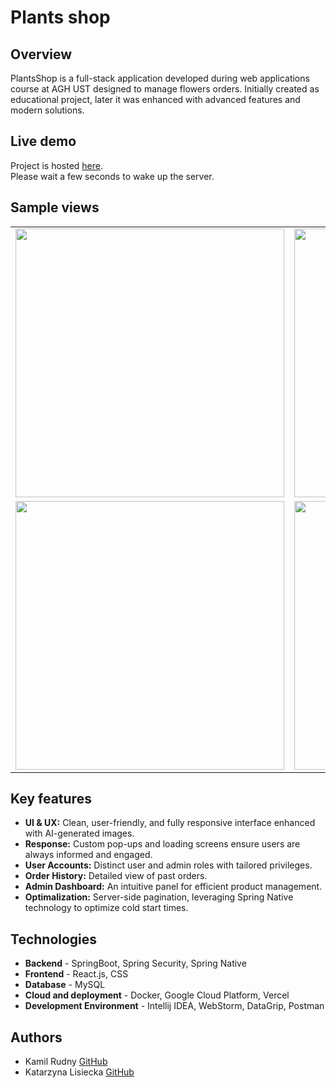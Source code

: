 # Plants shop

## Overview

PlantsShop is a full-stack application developed during web applications course at AGH UST designed to manage flowers orders. Initially created as educational project,
later it was enhanced with advanced features and modern solutions. 

## Live demo 

Project is hosted [here](https://dot-plants-shop.vercel.app/). <br>
Please wait a few seconds to wake up the server. 

## Sample views

<table>
  <tr>
    <td><img src="https://github.com/user-attachments/assets/41321866-de6c-4196-a9ae-9999c281b4ae" width="430" style="height:auto;"></td>
    <td><img src="https://github.com/user-attachments/assets/7a08f9e8-1bbc-43ff-8acb-8cd6333aab44" width="430" style="height:auto;"></td>
    <td><img src="https://github.com/user-attachments/assets/980657fc-2d5f-4618-ac72-678ad7afa5f6" width="430" style="height:auto;"></td>
  </tr>
  <tr>
    <td><img src="https://github.com/user-attachments/assets/c5f3425a-04b1-4310-aab0-a1aea90296b7" width="430" style="height:auto;"></td>
    <td><img src="https://github.com/user-attachments/assets/6c38d692-34f6-4a8e-80c6-63f2ea0bd304" width="430" style="height:auto;"></td>
    <td><img src="https://github.com/user-attachments/assets/6f8b6273-e94d-4200-ba42-87e6dcb9e3c5" width="430" style="height:auto;"></td>
  </tr>
</table>


## Key features

- **UI & UX:** Clean, user-friendly, and fully responsive interface enhanced with AI-generated images.
- **Response:** Custom pop-ups and loading screens ensure users are always informed and engaged.
- **User Accounts:** Distinct user and admin roles with tailored privileges.
- **Order History:** Detailed view of past orders.
- **Admin Dashboard:** An intuitive panel for efficient product management.
- **Optimalization:** Server-side pagination, leveraging Spring Native technology to optimize cold start times.

  
## Technologies

- **Backend** - SpringBoot, Spring Security, Spring Native
- **Frontend** - React.js, CSS
- **Database** - MySQL
- **Cloud and deployment** - Docker, Google Cloud Platform, Vercel
- **Development Environment** - Intellij IDEA, WebStorm, DataGrip, Postman  

## Authors 

- Kamil Rudny [GitHub](https://github.com/krudny)
- Katarzyna Lisiecka [GitHub](https://github.com/lisieckaK00)
